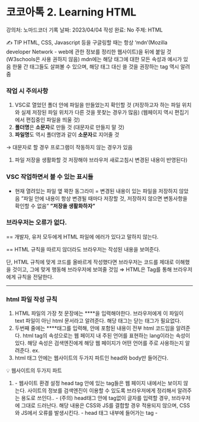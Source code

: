# 코코아톡 2. Learning HTML

강의처: 노마드코더
기록 날짜: 2023/04/04
작성 완료: No
주제: HTML

<aside>
✍️ TIP
HTML, CSS, Javascript 등을 구글링할 때는 항상 ‘mdn’(Mozilla developer Network - web에 관한 정보를 정리한 웹사이트)을 뒤에 붙일 것 (W3schools은 사용 권하지 않음)
mdn에는 해당 태그에 대한 모든 속성과 예시가 있음
한물 간 태그들도 살펴볼 수 있으며, 해당 태그 대신 쓸 것을 권장하는 tag 역시 알려줌

</aside>

### 작업 시 주의사항

1. VSC로 열었던 폴더 안에 파일을 만들었는지 확인할 것
(저장하고자 하는 파일 위치와 실제 저장된 파일 위치가 다른 것을 못찾는 경우가 많음)
(웹페이지 역시 편집기에서 편집중인 파일을 띄울 것)
2. **폴더명**은 **소문자**로 만들 것 (대문자로 만들지 말 것)
3. **파일명**도 역시 폴더명과 같이 **소문자**로 지어줄 것

→ 대문자로 할 경우 프로그램이 작동하지 않는 경우가 있음

1. 파일 저장을 생활화할 것
저장해야 브라우저 새로고침시 변경된 내용이 반영된다)

### VSC 작업하면서 볼 수 있는 표시들

- 현재 열려있는 파일 옆 꽉찬 동그라미
= 변경된 내용이 있는 파일을 저장하지 않았음
”파일 안에 내용이 항상 변경될 때마다 저장할 것, 저장하지 않으면 변동사항을 확인할 수 없음”
**”저장을 생활화하자”**

### 브라우저는 오류가 없다.

== 개발자, 유저 모두에게 HTML 파일에 에러가 있다고 말하지 않는다.

== HTML 규칙을 따르지 않더라도 브라우저는 작성된 내용을 보여준다.

단, HTML 규칙에 맞게 코드를 올바르게 작성했다면 브라우저는 코드를 제대로 이해했을 것이고,
그에 맞게 행동해 브라우저에 보여줄 것임
⇒ HTML은 Tag를 통해 브라우저에게 규칙을 전달한다.

---

### html 파일 작성 규칙

1. HTML 파일의 가장 첫 문장에는 **<!DOCTYPE html>**을 입력해야한다.
브라우저에게 이 파일이 text 파일이 아닌 html 문서라고 알려준다.
해당 태그는 닫는 태그가 필요없다.
2. 두번째 줄에는 **<html>**태그를 입력해, 안에 포함된 내용이 전부 html 코드임을 알려준다.
html tag의 속성으로는 웹 페이지 내 주된 언어를 표현하는 lang이라는 속성이 있다.
해당 속성은 검색엔진에게 해당 웹 페이지가 어떤 언어를 주로 사용하는지 알려준다.
ex. <html lang=”en”>
3. html 태그 안에는 웹사이트의 두가지 파트인 head와 body만 들어간다.

<aside>
💡 웹사이트의 두가지 파트

1. <head>
    - 웹사이트 환경 설정
    head tag 안에 있는 tag들은 웹 페이지 내에서는 보이지 않는다.
    사이트의 정보를 검색엔진이 이용할 수 있도록 브라우저에게 정리해서 알려주는 용도로 쓰인다..
    - (주의) head태그 안에  tag없이 글자를 입력할 경우, 브라우저에 그대로 드러난다.
    해당 내용은 CSS와 JS를 결합할 경우 적용되지 않으며, CSS와 JS에서 오류를 발생시킨다.
    - head 태그 내부에 들어가는 tag
        - <title>
        웹페이지의 상단 탭 내용을 바꿔주는 tag
        검색엔진에서 해당 웹 페이지를 검색할 경우, 제목으로 표현된다.
        - <meta/>
        부가적인 정보를 표현하는 tag
        charset / content와 name 등의 부가적인 속성을 갖는다.
            - **<meta name=”description” content=””>**
            검색엔진에서 웹 페이지를 검색할 경우 제목 아래 설명으로 content 속성값이 나타난다.
            - **<meta charset=utf-8”>**
            중요한 meta tag 중 하나로, 브라우저에게 text를 어떻게 그려줄 것인지 설정해준다.
            한글이나 특수문자가 있는 언어를 입력할 때 브라우저가 이해할 수 있도록 하는 설정
            (없으면 특수문자가 깨질 수 있기에 항상 넣어줄 것)
            - **<meta property=”og:image” content=””>**
            카카오톡 등에 공유할 경우, 미리보기로 보여지는 이미지
            title과 description, link 등도 og: 다음에 적으면 카카오톡 미리보기 화면에 같이 보임
            ⇒ 사이트의 부가적인 정보는 head tag 안에 보인다.
        - **<link rel=”shortcut icon”  href=””>**
        상단 탭에 있는 아이콘 이미지
2. <body>
    - 사용자가 볼 수 있는 웹 사이트 내 content를 보여준다.
    브라우저 내에서 보여지는 모든 내용은 body 태그 안에 있어야 한다.
</aside>

---

## Tag

- HTML의 목적 : 브라우저에게 콘텐츠의 구조를 알려주는 것
- tag의 역할 : 구조 내 요소의 역할과, 해당 역할을 가진 내용물의 범위를 알려주는 것
- 모두 암기할 필요 없음. 어떻게 작동되는지 알면 된다. (그렇다고 들여다볼 필요가 없다는 건 아님)
**태그 작성 방법, 속성 찾는 방법, 속성 사용 방법을 알면 된다.**
- 규칙에 없는 tag명이나 속성명을 사용해도 브라우저에서는 에러 표시가 나지 않지만 브라우저가 이해하진 못함

### (일반적인) tag의 구조

**<태그 속성=”속성값”> 내용 </태그>**

- **‘여는태그’ (open tag) :**
tag의 맨 앞에 위치하며, 범위의 시작을 알려준다.
여는 태그에는 속성(attribute)을 통해 태그의 추가적인 성질을 부여할 수 있다.
- **‘닫는태그’ (closed tag) :**
맨 뒤에 위치하며, 범위의 끝을 알려준다. 앞에 ‘/’(slash)를 붙여 표현한다.
태그가 닫히기 전까지의 내용을 해당 역할을 하는 부분으로 인식하기 때문에 반드시 닫아줘야 한다.
태그 중 일부는 닫는 태그가 없는 경우도 있다 == ‘빈태그’ (empty tag)
- 태그 범위 밖에 있는 내용물은 해당 역할을 갖지 못한다.

<aside>
💡 닫는 태그 없이 여는 태그만 두개 쓴다면?
ex. <div> content <div>
⇒ div 태그가 열려있는 상태에서(안에) 또다른 div 태그를 열었다고 인식.

</aside>

### 빈태그 (empty tag, self-closing tag)

**<태그 속성 = value/>**

- 태그가 한개뿐인 경우를 의미하며,  text를 내용물로 담지 않는 경우 (image 등) 사용한다.
- 태그 안에는 속성이 들어갈 수 있으며,
한개의 태그는 여는태그이자 닫는태그의 역할이기에 태그를 닫기 전에 /(slash)가 붙을 수 있다.

### 태그 속성 (Tag Attributes)

- 태그에 부가적인 정보를 추가하는 역할
attr이라고 줄여서 표현하기도 한다.
- tag 이름과 속성명 사이에는 반드시 공백으로 구분을 줘야한다.
- 속성값은 큰 따옴표 (“”)를 사용하는 것에 익숙해질 것
- 일부 태그는 특정 속성을 필수적으로 요구하기도 한다.
ex. <a> tag는 href 속성을 반드시 포함해야 한다. / <img> tag 는 src 속성을 반드시 포함한다.
- 각각의 태그는 각각 사용할 수 있는 속성이 제한되어 있다.
해당 태그에 포함되지 않는 속성을 이용할 경우 에러가 발생하진 않지만 작동하지도 않는다.
선택적인 태그는 default값을 갖고 있다. default값은 속성을 다시 부여하면 덮어씌워진다.
- **속성값으로 여러가지가 설정되어 있는 경우에는 속성 = “속성값” 과 같은 형태로 반드시 작성해야 하지만,
속성값이 true나 false밖에 없다면 true일 경우 속성명만 넣어줘도 무방하다.
ex. required**
- **속성값 중 ‘enabled’와 ‘true’는 같은 것이다. (헷갈리지 말 것)**

### class & id 속성

<aside>
❗ **id 속성**

- unique identifier (고유 식별자)의 역할을 하는 속성
id를 CSS에 적용할 경우, 해당 id에만 적용 가능한, 고유한 것을 쓰는게 좋다.
- body tag 안에 어떤 태그에든 넣을 수 있다.
- element(tag) 당 하나의 id만을 가질 수 있다.
하나의 id는 한개의 element에만 있어야 한다. (에러는 안나오지만 작동하지 않음)
- **CSS, Javascript가 각각의 구조의 특징을 부여할 때 (element를 식별할 때)사용한다.**
그렇기에 id는 고유해야 하며, 한개의 element에만 부여할 수 있다. (전체 html 내에서 단 한개여야 한다)
</aside>

<aside>
❗ **class 속성 (JS나 python의 class와는 다름 주의)**

- id 속성과 마찬가지로 body tag 내부에 있는 어떤 태그에서든 들어갈 수 있다
- **id 속성과는 달리 하나의 class 속성값을 여러개의 element가 가질 수 있다.
여러개의 element에 동일한 특성을 부여하고 싶을 때, 사용한다.**
- **하나의 요소는 여러개의 class 속성값을 가질 수 있다.**
- CSS와 Javascript가 class 속성값에 해당하는 모든 element에 동일한 특징을 부여할 때 사용한다.
</aside>

---

### Form Tag 뜯어보기

- <form> : 사용자에게 받을 행위들을 받는 양식
- form tag 내부에 들어가는 tag들
    - **<input/>** : 사용자에게 입력을 받을 수 있는 태그
        - input tag의 속성들
            - **type** : input으로 받을 값의 형태
                - type의 속성값 예시 “input의 type별로 하나씩 살펴볼 것”
                    - “button”
                    - “text” : 사용자에게 문자열의 데이터 받음
                    - “color”
                    - “password”
                    - “submit” : 누를 경우 화면 새로고침, 내용 이동
                    - “email” :
                    email 형식 지키지 않을 경우 경고가 뜬다
                    완벽하진 않음, 추가 validation 필요)
                    - “range”
                    - “date” : 날짜를 입력받을 수 있는 속성값 (문자열 데이터는 입력불가, 날짜만 가능)
                - type의 속성값 별로 가질 수 있는 속성값이 정해져 있다.
            - **placeholder** : 박스 내부에 들어가는 설명 (text type에 가능)
            - **value** : 버튼 안에 들어가는 내용 설정 (button, submit, file 등의 type에 가능)
            (input은 self-closing tag이기 때문에 content를 따로 받을 수 있는 attribute가 필요)
            (따로 값을 설정해주지 않으면, button과 submit이 각각의 default값으로 존재한다)
            - **disabled** : tag를 사용할 수 없는 상태로 만들어준다. (모든 type에 가능)
            - **required** : 필수로 값을 입력해야 하는 tag에 설정할 경우, 필수 입력되rl 전까진 submit 불가
            (form을 검증(validation)할 수 있는 설정)
            - ****************minlength**************** : 입력받아야 하는 최소 글자수 설정 (password, search, text, url 등 type에 가능)
            - ********************accepted :******************** file을 받을 경우, 받을 수 있는 파일 확장자를 설정할 수 있음 (file type에서만 가능)
            (파일 확장자는 “.pdf” 등의 형식으로 입력한다.)
            (모든 이미지, 오디오,비디오 파일 등은 “audio/*”, “image/*” 과 같이 입력한다.)
            (여러개의 파일 확장자를 가능하게 하고 싶을 경우, ,(comma)를 사용해서 구분해준다.)
    - **<label>** : form에 질문을 추가할 수 있는 태그
    반드시 input 태그와 함께 사용해야하며 라벨을 선택할 경우, input값을 입력할 수 있도록 작동한다.
    (by label에는 for 속성을, input에는 id 속성을 사용 / 속성값은 동일해야 한다)
    
    <aside>
    ✍️ id 속성값 규칙
    
    1. 공백 입력 불가 (class 속성의 경우 속성값을 공백을 통해 구분한다)
    2. 단어 구분 by -(hyphen)을 주로 사용한다.
    </aside>
    

---

## Semantic HTML

### **non-semantic tag** : 사용은 하나 문서 내에서 **의미가 없는 태그**

- <div> :
    
    division (분할, 구분, 경계선)이라는 단어에서 나온 tag / 구분을 주는 box의 역할
    
    div 태그는 웹페이지 내의 한줄을 차지하는 것이 default값이다. (양옆에 다른 요소를 위치할 수 있음)
    
    box의 역할은 있지만 의미론적으로 봤을 때 document에는 어떤 값도 없다.
    == div 태그만을 봤을 때 해당 element가 어떤 의미를 하는지 짐작할 수 없다.
    
- <span> :
    
    짧은 text를 위한 태그
    

### **semantic tag** : tag 자체에서 문서 내 구조, 의미를 알려주는 태그

그 자체로는 추가적인 기능을 가진 것은 아니지만, 검색엔진이나 다른 사람이 태그를 봤을 때 해당 구조가 웹 사이트 내에서 어떤 의미인지 알 수 있음

div tag만을 사용하는 것 보다 코드 자체를 이해하는데 생기는 번거로움을 줄일 수 있음 (구조 파악에 용이함)
해당 구조가 무엇인지 생각할 시간을 줄여주는 이점이 있다.

> **document와 content를 명확하게 묘사될 수 있도록 semantic으로 작성하려고 노력하자.**
> 
- <header>
    
    웹사이트의 머릿말에 해당하는 것을 알려주는 container
    
    = <div id=”header”>
    
    ≠ <head> 주의
    
- <main>
    
    웹사이트 내의 main part에 해당하는 것을 알려주는 container
    
    = <div id=”main”> 
    
- <section> : 웹사이트의 일부분을 표현하기 위한 container
- <aside> : main 태그에는 포함되지 않는 content를 위한 container
<sidebar>를 써도 된다.
- <footer>
    
    웹 사이트 내의 꼬릿말에 해당하는 부분임을 알려주는 container
    
    <aside>
    ✍️ footer에 자주 사용하는 표현 : copy right (원 안에 c가 표현된 것)
    
    ```html
    <footer>
    	&copy; 2020 N.C
    <!-- 원 안에 c가 표현된 것과 동일하게 나오며, 이후 문자는 이태릭체로 쓰인다. -->
    </footer> 
    ```
    
    </aside>
    
- 그 외에도 <address>, <article>, <h1>~<h6>, <hgroup>, <nav> 등 다앙한 tag들이 존재한다.
- 이전에는 semantic tag가 없었기 때문에 div로 이뤄진 웹 사이트들이 많았다. 의미있는 태그를 되도록이면 사용하자.

---

<aside>
💡 recap

- HTML은 뼈대 / CSS는 근육 /  Javascript는 뇌
- HTML은 tag로 이루어져 있다. 
tag명은 아무렇게나 짓더라도 에러가 발생하지 않지만, 브라우저가 인식하지 못한다.
tag는 여는 태그와 /를 포함한 닫는 태그가 있으며, 태그 사이에는 웹사이트에 보여질 content가 있다.
닫는 태그가 없는 self-closing 태그도 존재하며, 여기에는 <input/>, <img/>등이 해당한다.
tag 내부에는 다른 tag를 포함할 수 있으나 반드시 내부의 태그는 내부에서 닫아줘야 한다.
html에 사용되는 tag들은 모두 기억할 필요가 없지만, 어떤 tag가 존재하는지는 어렴풋하게 기억할 것
자주 사용하는 tag들은 외워주는 것이 좋다.
- html 파일을 작성하는데는 규칙이 존재하며,
최상단에 브라우저에게 문서 타입이 html임을 알려주는 <!DOCTYPE>
<html> 내부에 브라우저의 설정값을 주는 <head>와 브라우저에서 화면을 보여주는 <body>가 들어간다.
- tag는 부가적인 정보를 갖는 속성(attribute)이 들어갈 수 있다.
태그는 속성과 함께 사용해야 강력한 기능을 갖는다.
속성 중에는 id와 class와 같이 모든 태그에 사용가능한 것이 있지만, 태그에 따라, 태그에 쓰인 속성(ex input type값에 따라) 사용할 수 있는 속성이 정해진 경우도 있다.
속성값은 “” 내부에 들어가야 하며, tag안에서 따옴표가 닫혀야 한다.
속성값이 true, false만 존재할 경우 속성명만 입력하면 true로 인식된다.
- tag 속성 중 id 속성은 한개의 html 파일 내에서 고유하게 존재해야 하며, id는 CSS나 Javascript가 html tag를 선택해 특징을 부과할 때 사용된다.
- 코드만으로 의미를 가진 특정 요소(element, tag)가 있으며, 이를 semantic tag라고 한다.
semantic tag는 검색엔진, 스크린리더기, 다른 개발자가 읽을 때 구조를 이해하는데 도움을 준다.
좋은 프로그래머가 되기 위해서는 semantic tag를 사용하는 것이 좋다..
</aside>

[HTML Tag 뜯어보기](https://www.notion.so/HTML-Tag-57824c81e8d44acdbf388c29310b910b)